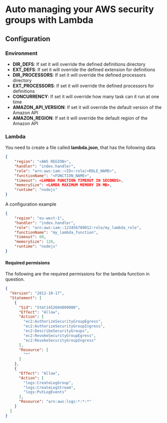 Auto managing your AWS security groups with Lambda
==================================================

Configuration
-------------

### Environment

* **DIR_DEFS**: If set it will override the defined definitions directory
* **EXT_DEFS**: If set it will override the defined extension for definitions
* **DIR_PROCESSORS**: If set it will override the defined processors directory
* **EXT_PROCESSORS**: If set it will override the defined processors for definitions
* **CONCURRENCY**: If set it will override how many task can it run at one time
* **AMAZON_API_VERSION**: If set it will override the default version of the Amazon API
* **AMAZON_REGION**: If set it will override the default region of the Amazon API

### Lambda

You need to create a file called **lambda.json**, that has the following data

```json
{
    "region": "<AWS REGION>",
    "handler": "index.handler",
    "role": "arn:aws:iam::<ID>:role/<ROLE_NAME>",
    "functionName": "<FUNCTION_NAME>",
    "timeout": <LAMBDA FUNCTION TIMEOUT IN SECONDS>,
    "memorySize": <LAMDA MAXIMUM MEMORY IN MB>,
    "runtime": "nodejs"
}
```

A configuration example

```json
{
    "region": "eu-west-1",
    "handler": "index.handler",
    "role": "arn:aws:iam::123456789012:role/my_lambda_role",
    "functionName": "my_lambda_function",
    "timeout": 60,
    "memorySize": 128,
    "runtime": "nodejs"
}
```

#### Required permisions

The following are the required permissions for the lambda function in question.

```json
{
  "Version": "2012-10-17",
  "Statement": [
    {
      "Sid": "Stmt1452604809000",
      "Effect": "Allow",
      "Action": [
        "ec2:AuthorizeSecurityGroupEgress",
        "ec2:AuthorizeSecurityGroupIngress",
        "ec2:DescribeSecurityGroups",
        "ec2:RevokeSecurityGroupEgress",
        "ec2:RevokeSecurityGroupIngress"
      ],
      "Resource": [
        "*"
      ]
    },
    {
      "Effect": "Allow",
      "Action": [
        "logs:CreateLogGroup",
        "logs:CreateLogStream",
        "logs:PutLogEvents"
      ],
      "Resource": "arn:aws:logs:*:*:*"
    }
  ]
}
```
